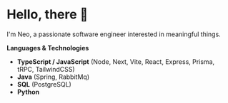 # Hello, there 👋

I'm Neo, a passionate software engineer interested in meaningful things.


**Languages & Technologies**
- **TypeScript / JavaScript**  (Node, Next, Vite, React, Express, Prisma, tRPC, TailwindCSS)
- **Java**  (Spring, RabbitMq)
- **SQL**  (PostgreSQL)
- **Python**

